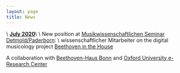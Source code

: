 ```yaml
---
layout: page
title: News
---
```


\\
**[July 2020](https://music.columbia.edu/news/dr-mark-saccomano-accepts-research-position-at-university-of-paderborn-in-germany)**\\
\\
New position at
[Musikwissenschaftlichen Seminar Detmold/Paderborn](https://www.muwi-detmold-paderborn.de/en/):
\\
wissenschaftlicher Mitarbeiter on the digital musicology project
[Beethoven in the House](https://www.uni-paderborn.de/forschung/forschungsnachrichten/nachricht/beethoven-in-the-house)

A collaboration with [Beethoven-Haus Bonn](https://www.beethoven.de/) and [Oxford University e-Research Center](https://www.oerc.ox.ac.uk/)
